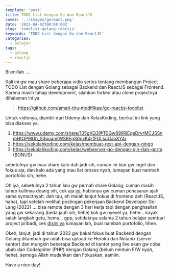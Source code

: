 ```yaml
---
template: 'post'
title: TODO List dengan Go dan ReactJS
cover: '../images/goreact.png'
date: '2022-04-02T08:00:00Z'
slug: 'todolist-golang-reactjs'
keywords: 'TODO List dengan Go dan ReactJS'
categories:
  - belajar
tags:
  - golang
  - reactjs
---
```


Bismillah ....

Kali ini gw mau share beberapa vidio series tentang membangun Project TODO List dengan Golang sebagai Backend dan ReactJS sebagai Frontend. Karena masih tahap development, silahkan forked atau clone projectnya dihalaman ini ya

> https://github.com/amati-tiru-modifikasi/go-reactjs-todolist

Untuk vidionya, diambil dari Udemy dan KelasKoding, berikut ini link yang bisa diakses ya.

1. https://www.udemy.com/share/105gKQ3@T0Gw89ilRjEqeDryrMCJSSnmHtOP9lUh_S3ouamtWS8EgS0nxK4rfFGLsuUJoXY4/
2. https://sekolahkoding.com/kelas/membuat-rest-api-dengan-gingo
3. https://sekolahkoding.com/kelas/webserver-go-dengan-gin-dan-gorm (BONUS)

sebetulnya gw mau share kalo dah jadi sih, cuman ini biar gw inget dan fokus aja, dan kalo ada yang mau liat proses nyah, lumayan buat nambah portofolio sih, hehe.

Oh iya, sebetulnya 2 tahun lalu gw pernah share Golang, cuman masih tahap kulitnya doang sih, cek aja [ini](https://topidesta.my.id/tag/golang/), habisnya gw cuman penasaran ajah sama syntactnyah, dah tau, eh malah lanjut fokus di frontend deh (ReactJS, haha), tapi setelah melihat postingan pekerjaan Backend Developer Go-Lang (2022) ... bisa remote dengan 3 hari kerja tapi dengan penghasilan yang gw sekarang (beda jauh sih, hehe) kok gw nyesel ya, hehe... kayak salah langkah getu, hems... gpp, setidaknya selama 2 tahun belajar sembari project pribadi, cek [disini ya](https://topidesta.my.id/projek/#aplikasi-akses-publik) lumayan lah, buat nambah portofolio, hhee.

Okeh, lanjut, jadi di tahun 2022 gw bakal fokus buat Backend dengan Golang ditambah gw udah bisa upload ke Heroku dan Nutanix (server kantor) dan mungkin beberapa Backend di kantor yang live akan gw coba ubah dari Codeigniter (PHP) dengan Golang (belum nentuin F/W nyah, hehe), semoga Allah mudahkan dan Fokuskan, aamiin.

Have a nice day!